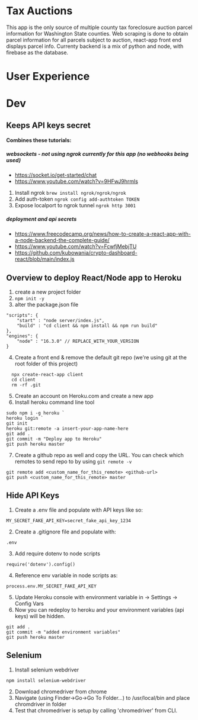 # Tax Auctions

This app is the only source of multiple county tax foreclosure auction parcel information for Washington State counties. Web scraping is done to obtain parcel information for all parcels subject to auction, react-app front end displays parcel info. Currenty backend is a mix of python and node, with firebase as the database.


# User Experience


# Dev

## Keeps API keys secret

#### Combines these tutorials:

##### websockets - not using ngrok currently for this app (no webhooks being used)
* https://socket.io/get-started/chat
* https://www.youtube.com/watch?v=9HFwJ9hrmls

1. Install ngrok
`brew install ngrok/ngrok/ngrok`
2. Add auth-token
`ngrok config add-authtoken TOKEN`
3. Expose localport to ngrok tunnel
`ngrok http 3001`

##### deployment and api secrets
* https://www.freecodecamp.org/news/how-to-create-a-react-app-with-a-node-backend-the-complete-guide/
* https://www.youtube.com/watch?v=FcwfjMebjTU
* https://github.com/kubowania/crypto-dashboard-react/blob/main/index.js


## Overview to deploy React/Node app to Heroku

1. create a new project folder
2. `npm init -y`
3. alter the package.json file
```
"scripts": {
	"start" : "node server/index.js",
	"build" : "cd client && npm install && npm run build"
},
"engines": {
	"node" : "16.3.0" // REPLACE_WITH_YOUR_VERSION
}
```
4. Create a front end & remove the default git repo (we're using git at the root folder of this project)
```
  npx create-react-app client
  cd client
  rm -rf .git
```
5. Create an account on Heroku.com and create a new app
6. Install heroku command line tool
```
sudo npm i -g heroku `
heroku login `
git init
heroku git:remote -a insert-your-app-name-here
git add .
git commit -m "Deploy app to Heroku"
git push heroku master
```
7. Create a github repo as well and copy the URL. You can check which remotes to send repo to by using `git remote -v `
```
git remote add <custom_name_for_this_remote> <github-url>
git push <custom_name_for_this_remote> master 
```
## Hide API Keys
1. Create a .env file and populate with API keys like so:
```
MY_SECRET_FAKE_API_KEY=secret_fake_api_key_1234
```
2. Create a .gitignore file and populate with:
```
.env
```
3. Add require dotenv to node scripts
```
require('dotenv').config()
```
4. Reference env variable in node scripts as:
```
process.env.MY_SECRET_FAKE_API_KEY
```
5. Update Heroku console with environment variable in -> Settings -> Config Vars
6. Now you can redeploy to heroku and your environment variables (api keys) will be hidden.
```
git add .
git commit -m "added environment variables"
git push heroku master
```

## Selenium
1. Install selenium webdriver
```
npm install selenium-webdriver
```
2. Download chromedriver from chrome
3. Navigate (using Finder->Go->Go To Folder...) to /usr/local/bin and place chromdriver in folder
4. Test that chromedriver is setup by calling 'chromedriver' from CLI.
